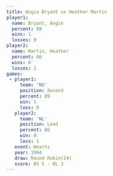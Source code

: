 ```yaml
---
title: Angie Bryant vs Heather Martin
player1:               
  name: Bryant, Angie  
  percent: 89          
  wins: 1              
  losses: 0            
player2:               
  name: Martin, Heather
  percent: 86          
  wins: 0              
  losses: 1            
games:
 - player1:          
     team: 'NS'      
     position: Second
     percent: 89     
     win: 1          
     loss: 0         
   player2:        
     team: 'NL'    
     position: Lead
     percent: 86   
     win: 0        
     loss: 1       
   event: Hearts        
   year: 1994           
   draw: Round Robin(14)
   score: NS 5 - NL 3   
---
```

